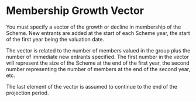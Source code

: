 # Membership Growth Vector

You must specify a vector of the growth or decline in membership of the
Scheme. New entrants are added at the start of each Scheme year, the
start of the first year being the valuation date.

The vector is related to the number of members valued in the group plus
the number of immediate new entrants specified. The first number in the
vector will represent the size of the Scheme at the end of the first
year, the second number representing the number of members at the end of
the second year, etc.

The last element of the vector is assumed to continue to the end of the
projection period.
